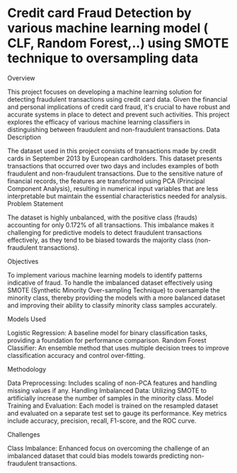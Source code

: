 # Credit card Fraud Detection by various machine learning model ( CLF, Random Forest,..) using SMOTE technique to oversampling data
Overview

This project focuses on developing a machine learning solution for detecting fraudulent transactions using credit card data. Given the financial and personal implications of credit card fraud, it's crucial to have robust and accurate systems in place to detect and prevent such activities. This project explores the efficacy of various machine learning classifiers in distinguishing between fraudulent and non-fraudulent transactions.
Data Description

The dataset used in this project consists of transactions made by credit cards in September 2013 by European cardholders. This dataset presents transactions that occurred over two days and includes examples of both fraudulent and non-fraudulent transactions. Due to the sensitive nature of financial records, the features are transformed using PCA (Principal Component Analysis), resulting in numerical input variables that are less interpretable but maintain the essential characteristics needed for analysis.
Problem Statement

The dataset is highly unbalanced, with the positive class (frauds) accounting for only 0.172% of all transactions. This imbalance makes it challenging for predictive models to detect fraudulent transactions effectively, as they tend to be biased towards the majority class (non-fraudulent transactions).

Objectives

To implement various machine learning models to identify patterns indicative of fraud.
To handle the imbalanced dataset effectively using SMOTE (Synthetic Minority Over-sampling Technique) to oversample the minority class, thereby providing the models with a more balanced dataset and improving their ability to classify minority class samples accurately.

Models Used

Logistic Regression: A baseline model for binary classification tasks, providing a foundation for performance comparison.
Random Forest Classifier: An ensemble method that uses multiple decision trees to improve classification accuracy and control over-fitting.

Methodology

Data Preprocessing: Includes scaling of non-PCA features and handling missing values if any.
Handling Imbalanced Data: Utilizing SMOTE to artificially increase the number of samples in the minority class.
Model Training and Evaluation: Each model is trained on the resampled dataset and evaluated on a separate test set to gauge its performance. Key metrics include accuracy, precision, recall, F1-score, and the ROC curve.

Challenges 

Class Imbalance: Enhanced focus on overcoming the challenge of an imbalanced dataset that could bias models towards predicting non-fraudulent transactions.

